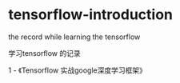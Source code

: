 # tensorflow-introduction
the record while learning the tensorflow


学习tensorflow 的记录

1 - 《Tensorflow 实战google深度学习框架》
